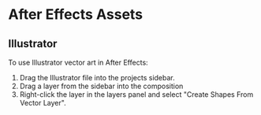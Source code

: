 # After Effects Assets

## Illustrator

To use Illustrator vector art in After Effects:

1. Drag the Illustrator file into the projects sidebar.
2. Drag a layer from the sidebar into the composition
3. Right-click the layer in the layers panel and select "Create Shapes From Vector Layer".